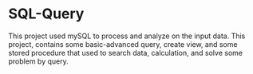 # SQL-Query
This project used mySQL to process and analyze on the input data. This project, contains some basic-advanced query, create view, and some stored procedure that used to search data, calculation, and solve some problem by query. 
